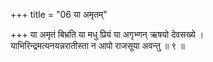 +++
title = "06 या अमृतम्"

+++
या अमृतं बिभ्रति या मधु प्रियं या अगृभ्णन् ऋषयो देवसख्ये ।  
याभिरिन्द्रमत्यनयन्नरातीस्ता न आपो राजसूया अवन्तु ॥ ९ ॥